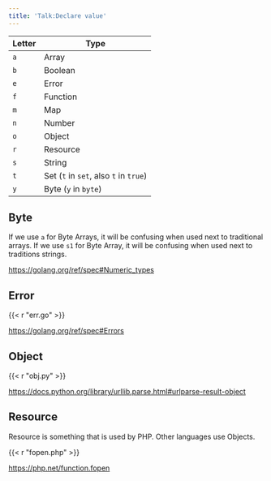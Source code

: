 ```yaml
---
title: 'Talk:Declare value'
---
```


Letter | Type
-------|------
`a`    | Array
`b`    | Boolean
`e`    | Error
`f`    | Function
`m`    | Map
`n`    | Number
`o`    | Object
`r`    | Resource
`s`    | String
`t`    | Set (`t` in `set`, also `t` in `true`)
`y`    | Byte (`y` in `byte`)

## Byte

If we use `a` for Byte Arrays, it will be confusing when used next to
traditional arrays. If we use `s1` for Byte Array, it will be confusing when
used next to traditions strings.

<https://golang.org/ref/spec#Numeric_types>

## Error

{{< r "err.go" >}}

<https://golang.org/ref/spec#Errors>

## Object

{{< r "obj.py" >}}

<https://docs.python.org/library/urllib.parse.html#urlparse-result-object>

## Resource

Resource is something that is used by PHP. Other languages use Objects.

{{< r "fopen.php" >}}

<https://php.net/function.fopen>
